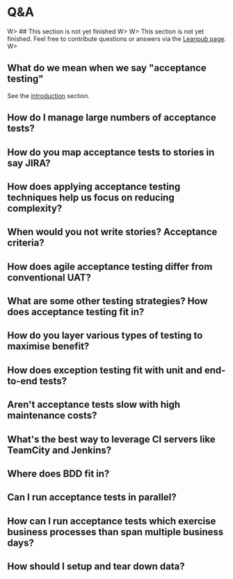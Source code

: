 # Q&A

W> ## This section is not yet finished
W>
W> This section is not yet finished. Feel free to contribute questions or answers via the [Leanpub page](https://leanpub.com/essential_acceptance_testing).
W>


## What do we mean when we say "acceptance testing"

See the [introduction](#part1) section.



## How do I manage large numbers of acceptance tests?



## How do you map acceptance tests to stories in say JIRA?



## How does applying acceptance testing techniques help us focus on reducing complexity?



## When would you not write stories? Acceptance criteria?



## How does agile acceptance testing differ from conventional UAT?



## What are some other testing strategies? How does acceptance testing fit in?



## How do you layer various types of testing to maximise benefit?



## How does exception testing fit with unit and end-to-end tests?



## Aren't acceptance tests slow with high maintenance costs?



## What's the best way to leverage CI servers like TeamCity and Jenkins?



## Where does BDD fit in?



## Can I run acceptance tests in parallel?



## How can I run acceptance tests which exercise business processes than span multiple business days?



## How should I setup and tear down data?